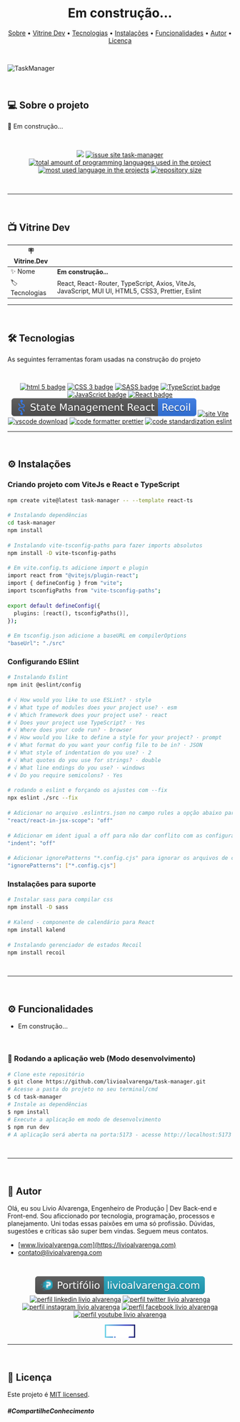 <h1 align="center"> 
	Em construção...
</h1>
<p align="center">
 <a href="#-sobre-o-projeto">Sobre</a> •
 <a href="#-vitrine-dev">Vitrine Dev</a> •
 <a href="#-tecnologias">Tecnologias</a> •
 <a href="#-instalação">Instalações</a> •
 <a href="#-funcionalidades">Funcionalidades</a> •
 <a href="#-autor">Autor</a> • 
 <a href="#-licença">Licença</a>
</p>

&nbsp;

![TaskManager](https://github.com/LivioAlvarenga/task-manager/blob/master/files/Home-task-manager.png?raw=true#vitrinedev)

&nbsp;
<a id="-sobre-o-projeto"></a>

## 💻 Sobre o projeto

🚀 Em construção...

&nbsp;

<p align="center">
  <a href="#license"><img src="https://img.shields.io/github/license/LivioAlvarenga/task-manager?color=ff0000"></a>
  <a href="https://github.com/LivioAlvarenga/task-manager/issues"><img src="https://img.shields.io/github/issues/LivioAlvarenga/task-manager" alt="issue site task-manager" /></a>
  <a href="https://github.com/LivioAlvarenga/task-manager"><img src="https://img.shields.io/github/languages/count/LivioAlvarenga/task-manager" alt="total amount of programming languages used in the project" /></a>
  <a href="https://github.com/LivioAlvarenga/task-manager"><img src="https://img.shields.io/github/languages/top/LivioAlvarenga/task-manager" alt="most used language in the projects" /></a>
  <a href="https://github.com/LivioAlvarenga/task-manager"><img src="https://img.shields.io/github/repo-size/LivioAlvarenga/task-manager" alt="repository size" /></a>
<p>

&nbsp;

---

&nbsp;
<a id="-vitrine-dev"></a>

## 📺 Vitrine Dev

| :placard: Vitrine.Dev |                                                                                                   |
| --------------------- | ------------------------------------------------------------------------------------------------- |
| :sparkles: Nome       | **Em construção...**                                                                              |
| :label: Tecnologias   | React, React-Router, TypeScript, Axios, ViteJs, JavaScript, MUI UI, HTML5, CSS3, Prettier, Eslint |

---

&nbsp;
<a id="-tecnologias"></a>

## 🛠 Tecnologias

As seguintes ferramentas foram usadas na construção do projeto

&nbsp;

<p align="center">
  <a href= "https://html5.org/"><img alt="html 5 badge" src="https://img.shields.io/static/v1?logoWidth=15&logoColor=E34F26&logo=HTML5&label=Markup Language&message=HTML5&color=E34F26"></a>
  <a href= "https://developer.mozilla.org/pt-BR/docs/Web/CSS"><img alt="CSS 3 badge" src="https://img.shields.io/static/v1?logoWidth=15&logoColor=1572B6&logo=CSS3&label=Style&message=CSS3&color=1572B6"></a>
  <a href= "https://sass-lang.com/"><img alt="SASS badge" src="https://img.shields.io/static/v1?logoWidth=15&logoColor=CC6699&logo=Sass&label=used&message=SASS&color=CC6699"></a>
  <a href= "https://www.typescriptlang.org/"><img alt="TypeScript badge" src="https://img.shields.io/static/v1?logoWidth=15&logoColor=3178c6&logo=TypeScript&label=Language&message=TypeScript&color=3178c6"></a>
  <a href= "https://www.javascript.com/"><img alt="JavaScript badge" src="https://img.shields.io/static/v1?logoWidth=15&logoColor=F7DF1E&logo=JavaScript&label=Language&message=JavaScript&color=F7DF1E"></a>
  <a href= "https://reactjs.org/"><img alt="React badge" src="https://img.shields.io/static/v1?logoWidth=15&logoColor=61dafb&logo=React&label=Framework&message=React&color=61dafb"></a>
  <a href= "https://recoiljs.org/"><img alt="Recoil badge" src="https://github.com/LivioAlvarenga/task-manager/blob/master/files/recoil-badge.svg?raw=true"></a>
  <a href= "https://vitejs.dev/"><img alt="site Vite" src="https://img.shields.io/static/v1?logoWidth=15&logoColor=646cff&logo=Vite&label=Tooling&message=Vite&color=646cff"></a>
  <a href= "https://code.visualstudio.com/download"><img alt="vscode download" src="https://img.shields.io/static/v1?logoWidth=15&logoColor=007ACC&logo=Visual Studio Code&label=IDE&message=Visual Studio Code&color=007ACC"></a>
  <a href= "https://github.com/prettier/prettier"><img alt="code formatter prettier" src="https://img.shields.io/static/v1?logoWidth=15&logoColor=F7B93E&logo=Prettier&label=Code Formatter&message=Prettier&color=F7B93E"></a>
  <a href= "https://eslint.org/"><img alt="code standardization eslint" src="https://img.shields.io/static/v1?logoWidth=15&logoColor=4B32C3&logo=ESLint&label=Code Standardization&message=ESLint&color=4B32C3"></a>
</p>

---

&nbsp;
<a id="-instalação"></a>

## ⚙️ Instalações

### Criando projeto com ViteJs e React e TypeScript

```bash
npm create vite@latest task-manager -- --template react-ts

# Instalando dependências
cd task-manager
npm install

# Instalando vite-tsconfig-paths para fazer imports absolutos
npm install -D vite-tsconfig-paths

# Em vite.config.ts adicione import e plugin
import react from "@vitejs/plugin-react";
import { defineConfig } from "vite";
import tsconfigPaths from "vite-tsconfig-paths";

export default defineConfig({
  plugins: [react(), tsconfigPaths()],
});

# Em tsconfig.json adicione a baseURL em compilerOptions
"baseUrl": "./src"

```

### Configurando ESlint

```bash
# Instalando Eslint
npm init @eslint/config

# √ How would you like to use ESLint? · style
# √ What type of modules does your project use? · esm
# √ Which framework does your project use? · react
# √ Does your project use TypeScript? · Yes
# √ Where does your code run? · browser
# √ How would you like to define a style for your project? · prompt
# √ What format do you want your config file to be in? · JSON
# √ What style of indentation do you use? · 2
# √ What quotes do you use for strings? · double
# √ What line endings do you use? · windows
# √ Do you require semicolons? · Yes

# rodando o eslint e forçando os ajustes com --fix
npx eslint ./src --fix

# Adicionar no arquivo .eslintrs.json no campo rules a opção abaixo para não precisarmos importar o react no inicio do arquivo, as versões acima de 17 do react não tem necessidade de realizar a importação
"react/react-in-jsx-scope": "off"

# Adicionar em ident igual a off para não dar conflito com as configurações de edentação do prettier
"indent": "off"

# Adicionar ignorePatterns "*.config.cjs" para ignorar os arquivos de configuração. Ou adicione no top dos arquivos /* eslint-env node */, pois Node é o ambiente real durante a compilação.
"ignorePatterns": ["*.config.cjs"]
```

### Instalações para suporte

```bash
# Instalar sass para compilar css
npm install -D sass

# Kalend - componente de calendário para React
npm install kalend

# Instalando gerenciador de estados Recoil
npm install recoil

```

&nbsp;

---

&nbsp;
<a id="-funcionalidades"></a>

## ⚙️ Funcionalidades

- Em construção...

&nbsp;

### 🧭 Rodando a aplicação web (Modo desenvolvimento)

```bash
# Clone este repositório
$ git clone https://github.com/livioalvarenga/task-manager.git
# Acesse a pasta do projeto no seu terminal/cmd
$ cd task-manager
# Instale as dependências
$ npm install
# Execute a aplicação em modo de desenvolvimento
$ npm run dev
# A aplicação será aberta na porta:5173 - acesse http://localhost:5173
```

&nbsp;

---

&nbsp;
<a id="-autor"></a>

## 🦸 Autor

Olá, eu sou Livio Alvarenga, Engenheiro de Produção | Dev Back-end e Front-end. Sou aficcionado por tecnologia, programação, processos e planejamento. Uni todas essas paixões em uma só profissão. Dúvidas, sugestões e críticas são super bem vindas. Seguem meus contatos.

- [www.livioalvarenga.com](https://livioalvarenga.com)
- contato@livioalvarenga.com

&nbsp;

<p align="center">
  <a href= "https://www.livioalvarenga.com/"><img alt="portifólio livio alvarenga" src="https://raw.githubusercontent.com/LivioAlvarenga/LivioAlvarenga/3109a24e71f07dbad193ae0ddbc43b69b39c7adf/files/badgePortifolioLivio.svg"></a>
  <a href= "https://www.linkedin.com/in/livio-alvarenga-planejamento-mrp-engenheiro-produ%C3%A7%C3%A3o-materiais-vba-powerbi/"><img alt="perfil linkedin livio alvarenga" src="https://img.shields.io/static/v1?logoWidth=15&logoColor=0A66C2&logo=LinkedIn&label=LinkedIn&message=Livio Alvarenga&color=0A66C2"></a>
  <a href= "https://twitter.com/AlvarengaLivio"><img alt="perfil twitter livio alvarenga" src="https://img.shields.io/static/v1?logoWidth=15&logoColor=1DA1F2&logo=Twitter&label=Twitter&message=@AlvarengaLivio&color=1DA1F2"></a>
  <a href= "https://www.instagram.com/livio_alvarenga/"><img alt="perfil instagram livio alvarenga" src="https://img.shields.io/static/v1?logoWidth=15&logoColor=E4405F&logo=Instagram&label=Instagram&message=@livio_alvarenga&color=E4405F"></a>
  <a href= "https://www.facebook.com/profile.php?id=100083957091312"><img alt="perfil facebook livio alvarenga" src="https://img.shields.io/static/v1?logoWidth=15&logoColor=1877F2&logo=Facebook&label=Facebook&message=Livio Alvarenga&color=1877F2"></a>
  <a href= "https://www.youtube.com/channel/UCrZgsh8IWyyNrRZ7cjrPbcg"><img alt="perfil youtube livio alvarenga" src="https://img.shields.io/static/v1?logoWidth=15&logoColor=FF0000&logo=YouTube&label=Youtube&message=Livio Alvarenga&color=FF0000"></a>
</p>
<p align="center">
 <a href= "https://cursos.alura.com.br/vitrinedev/livioalvarenga"><img alt="perfil vitrinedev livio alvarenga" align="center" height="30" src="https://raw.githubusercontent.com/LivioAlvarenga/LivioAlvarenga/e0f5b5a82976af114d957c20f0c78b4d304a68a0/files/vitrinedev.svg"></a>
</p>

---

&nbsp;
<a id="-licença"></a>

## 📝 Licença

Este projeto é [MIT licensed](./LICENSE).

##### _#CompartilheConhecimento_
